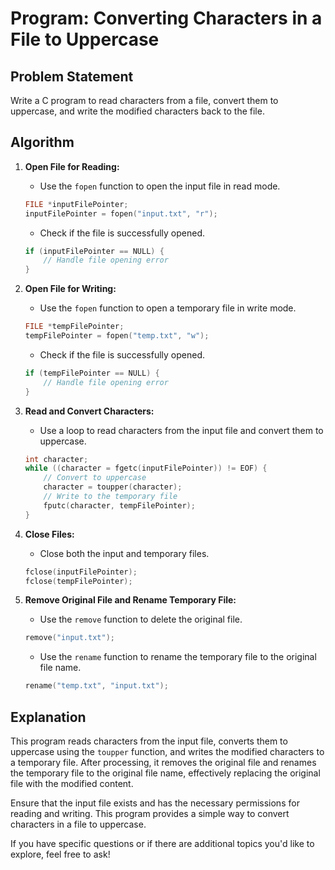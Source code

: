 # Program: Converting Characters in a File to Uppercase

## Problem Statement

Write a C program to read characters from a file, convert them to uppercase, and write the modified characters back to
the file.

## Algorithm

1. **Open File for Reading:**
    - Use the `fopen` function to open the input file in read mode.

    ```c
    FILE *inputFilePointer;
    inputFilePointer = fopen("input.txt", "r");
    ```

    - Check if the file is successfully opened.

    ```c
    if (inputFilePointer == NULL) {
        // Handle file opening error
    }
    ```

2. **Open File for Writing:**
    - Use the `fopen` function to open a temporary file in write mode.

    ```c
    FILE *tempFilePointer;
    tempFilePointer = fopen("temp.txt", "w");
    ```

    - Check if the file is successfully opened.

    ```c
    if (tempFilePointer == NULL) {
        // Handle file opening error
    }
    ```

3. **Read and Convert Characters:**
    - Use a loop to read characters from the input file and convert them to uppercase.

    ```c
    int character;
    while ((character = fgetc(inputFilePointer)) != EOF) {
        // Convert to uppercase
        character = toupper(character);
        // Write to the temporary file
        fputc(character, tempFilePointer);
    }
    ```

4. **Close Files:**
    - Close both the input and temporary files.

    ```c
    fclose(inputFilePointer);
    fclose(tempFilePointer);
    ```

5. **Remove Original File and Rename Temporary File:**
    - Use the `remove` function to delete the original file.

    ```c
    remove("input.txt");
    ```

    - Use the `rename` function to rename the temporary file to the original file name.

    ```c
    rename("temp.txt", "input.txt");
    ```

## Explanation

This program reads characters from the input file, converts them to uppercase using the `toupper` function, and writes
the modified characters to a temporary file. After processing, it removes the original file and renames the temporary
file to the original file name, effectively replacing the original file with the modified content.

Ensure that the input file exists and has the necessary permissions for reading and writing. This program provides a
simple way to convert characters in a file to uppercase.

If you have specific questions or if there are additional topics you'd like to explore, feel free to ask!
